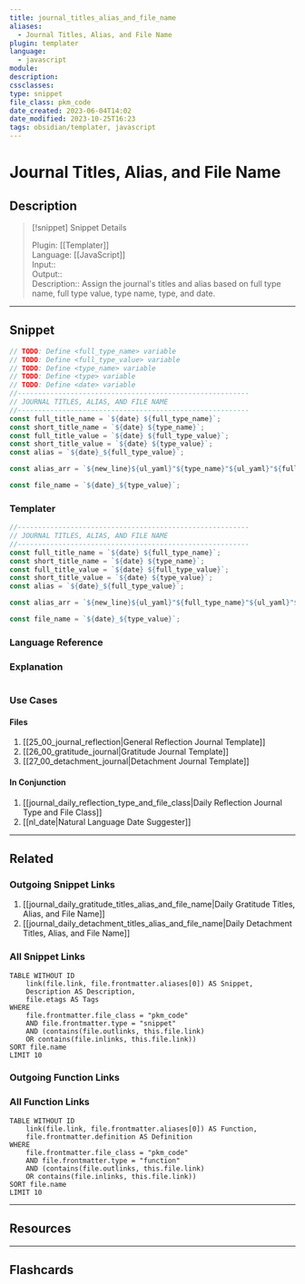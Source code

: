 ```yaml
---
title: journal_titles_alias_and_file_name
aliases:
  - Journal Titles, Alias, and File Name
plugin: templater
language:
  - javascript
module: 
description: 
cssclasses:
type: snippet
file_class: pkm_code
date_created: 2023-06-04T14:02
date_modified: 2023-10-25T16:23
tags: obsidian/templater, javascript
---
```

# Journal Titles, Alias, and File Name

## Description

> [!snippet] Snippet Details
>  
> Plugin: [[Templater]]  
> Language: [[JavaScript]]  
> Input::  
> Output::  
> Description:: Assign the journal's titles and alias based on full type name, full type value, type name, type, and date.

---

## Snippet

<!-- Add the full code including explanatory comments  -->

```javascript
// TODO: Define <full_type_name> variable
// TODO: Define <full_type_value> variable
// TODO: Define <type_name> variable
// TODO: Define <type> variable
// TODO: Define <date> variable
//---------------------------------------------------------  
// JOURNAL TITLES, ALIAS, AND FILE NAME
//---------------------------------------------------------
const full_title_name = `${date} ${full_type_name}`;
const short_title_name = `${date} ${type_name}`;
const full_title_value = `${date} ${full_type_value}`;
const short_title_value = `${date} ${type_value}`;
const alias = `${date}_${full_type_value}`;

const alias_arr = `${new_line}${ul_yaml}"${type_name}"${ul_yaml}"${full_type_name}"${new_line}${ul_yaml}"${short_title_name}"${ul_yaml}"${full_title_value}"${new_line}${ul_yaml}"${short_title_value}"${ul_yaml}"${alias}"`;

const file_name = `${date}_${type_value}`;
```

### Templater

<!-- Add the full code excluding explanatory comments  -->

```javascript
//---------------------------------------------------------  
// JOURNAL TITLES, ALIAS, AND FILE NAME
//---------------------------------------------------------
const full_title_name = `${date} ${full_type_name}`;
const short_title_name = `${date} ${type_name}`;
const full_title_value = `${date} ${full_type_value}`;
const short_title_value = `${date} ${type_value}`;
const alias = `${date}_${full_type_value}`;

const alias_arr = `${new_line}${ul_yaml}"${full_type_name}"${ul_yaml}"${type_name}"${new_line}${ul_yaml}"${short_title_name}"${ul_yaml}"${full_title_value}"${new_line}${ul_yaml}"${short_title_value}"${ul_yaml}"${alias}"`;

const file_name = `${date}_${type_value}`;
```

### Language Reference

<!-- Recreate the code with links to files  -->

### Explanation

```javascript

```

### Use Cases

#### Files

1. [[25_00_journal_reflection|General Reflection Journal Template]]
2. [[26_00_gratitude_journal|Gratitude Journal Template]]
3. [[27_00_detachment_journal|Detachment Journal Template]]

#### In Conjunction

1. [[journal_daily_reflection_type_and_file_class|Daily Reflection Journal Type and File Class]]
2. [[nl_date|Natural Language Date Suggester]]

---

## Related

### Outgoing Snippet Links

<!-- Link related snippet here -->

1. [[journal_daily_gratitude_titles_alias_and_file_name|Daily Gratitude Titles, Alias, and File Name]]
2. [[journal_daily_detachment_titles_alias_and_file_name|Daily Detachment Titles, Alias, and File Name]]

### All Snippet Links

<!-- Query limit 10  -->

```dataview
TABLE WITHOUT ID
	link(file.link, file.frontmatter.aliases[0]) AS Snippet,
	Description AS Description,
	file.etags AS Tags
WHERE 
	file.frontmatter.file_class = "pkm_code"
	AND file.frontmatter.type = "snippet"
	AND (contains(file.outlinks, this.file.link)
	OR contains(file.inlinks, this.file.link))
SORT file.name
LIMIT 10
```

### Outgoing Function Links

<!-- Link related functions here -->

### All Function Links

<!-- Query limit 10  -->

```dataview
TABLE WITHOUT ID
	link(file.link, file.frontmatter.aliases[0]) AS Function,
	file.frontmatter.definition AS Definition
WHERE 
	file.frontmatter.file_class = "pkm_code"
	AND file.frontmatter.type = "function"
	AND (contains(file.outlinks, this.file.link)
	OR contains(file.inlinks, this.file.link))
SORT file.name
LIMIT 10
```

---

## Resources

---

## Flashcards
